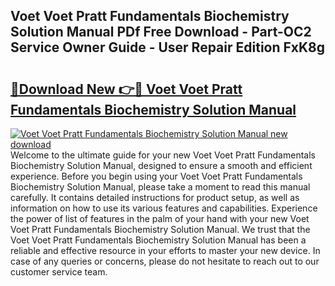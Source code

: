 ## Voet Voet Pratt Fundamentals Biochemistry Solution Manual PDf Free Download - Part-OC2 Service Owner Guide - User Repair Edition FxK8g

# <h2><a href="http://bc76273.oget.top/?id=Voet+Voet+Pratt+Fundamentals+Biochemistry+Solution+Manual">🔗Download New 👉🔴 Voet Voet Pratt Fundamentals Biochemistry Solution Manual</a></h2>

[![Voet Voet Pratt Fundamentals Biochemistry Solution Manual new download](https://i.imgur.com/5g1atiW.png)](http://bc76273.oget.top/?id=Voet+Voet+Pratt+Fundamentals+Biochemistry+Solution+Manual)
Welcome to the ultimate guide for your new Voet Voet Pratt Fundamentals Biochemistry Solution Manual, designed to ensure a smooth and efficient experience. Before you begin using your Voet Voet Pratt Fundamentals Biochemistry Solution Manual, please take a moment to read this manual carefully. It contains detailed instructions for product setup, as well as information on how to use its various features and capabilities. Experience the power of list of features in the palm of your hand with your new Voet Voet Pratt Fundamentals Biochemistry Solution Manual. We trust that the Voet Voet Pratt Fundamentals Biochemistry Solution Manual has been a reliable and effective resource in your efforts to master your new device. In case of any queries or concerns, please do not hesitate to reach out to our customer service team.
